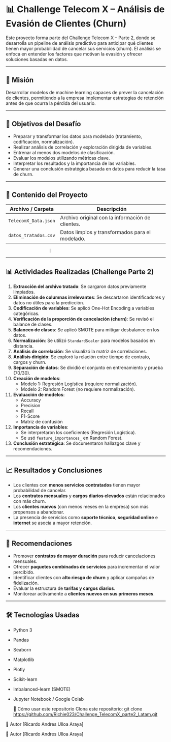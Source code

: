 # 📊 Challenge Telecom X – Análisis de Evasión de Clientes (Churn)

Este proyecto forma parte del Challenge Telecom X – Parte 2, donde se desarrolla un pipeline de análisis predictivo para anticipar qué clientes tienen mayor probabilidad de cancelar sus servicios (churn). El análisis se enfoca en entender los factores que motivan la evasión y ofrecer soluciones basadas en datos.

---

## 🎯 Misión

Desarrollar modelos de machine learning capaces de prever la cancelación de clientes, permitiendo a la empresa implementar estrategias de retención antes de que ocurra la pérdida del usuario.

---

## 🧠 Objetivos del Desafío

- Preparar y transformar los datos para modelado (tratamiento, codificación, normalización).
- Realizar análisis de correlación y exploración dirigida de variables.
- Entrenar al menos dos modelos de clasificación.
- Evaluar los modelos utilizando métricas clave.
- Interpretar los resultados y la importancia de las variables.
- Generar una conclusión estratégica basada en datos para reducir la tasa de churn.

---

## 📁 Contenido del Proyecto

| Archivo / Carpeta             | Descripción                                               |
|------------------------------|-----------------------------------------------------------|
| `TelecomX_Data.json`         | Archivo original con la información de clientes.          |
| `datos_tratados.csv`         | Datos limpios y transformados para el modelado.           |

                       |

---

## 📊 Actividades Realizadas (Challenge Parte 2)

1. **Extracción del archivo tratado**: Se cargaron datos previamente limpiados.
2. **Eliminación de columnas irrelevantes**: Se descartaron identificadores y datos no útiles para la predicción.
3. **Codificación de variables**: Se aplicó One-Hot Encoding a variables categóricas.
4. **Verificación de la proporción de cancelación (churn)**: Se revisó el balance de clases.
5. **Balanceo de clases**: Se aplicó SMOTE para mitigar desbalance en los datos.
6. **Normalización**: Se utilizó `StandardScaler` para modelos basados en distancia.
7. **Análisis de correlación**: Se visualizó la matriz de correlaciones.
8. **Análisis dirigido**: Se exploró la relación entre tiempo de contrato, cargos y churn.
9. **Separación de datos**: Se dividió el conjunto en entrenamiento y prueba (70/30).
10. **Creación de modelos**:
    - Modelo 1: Regresión Logística (requiere normalización).
    - Modelo 2: Random Forest (no requiere normalización).
11. **Evaluación de modelos**:
    - Accuracy
    - Precision
    - Recall
    - F1-Score
    - Matriz de confusión
12. **Importancia de variables**:
    - Se interpretaron los coeficientes (Regresión Logística).
    - Se usó `feature_importances_` en Random Forest.
13. **Conclusión estratégica**: Se documentaron hallazgos clave y recomendaciones.

---

## 📈 Resultados y Conclusiones

- Los clientes con **menos servicios contratados** tienen mayor probabilidad de cancelar.
- Los **contratos mensuales** y **cargos diarios elevados** están relacionados con más churn.
- Los **clientes nuevos** (con menos meses en la empresa) son más propensos a abandonar.
- La presencia de servicios como **soporte técnico**, **seguridad online** e **internet** se asocia a mayor retención.

---

## 🧭 Recomendaciones

- Promover **contratos de mayor duración** para reducir cancelaciones mensuales.
- Ofrecer **paquetes combinados de servicios** para incrementar el valor percibido.
- Identificar clientes con **alto riesgo de churn** y aplicar campañas de fidelización.
- Evaluar la estructura de **tarifas y cargos diarios**.
- Monitorear activamente a **clientes nuevos en sus primeros meses**.

---

## 🛠️ Tecnologías Usadas

- Python 3
- Pandas
- Seaborn
- Matplotlib
- Plotly
- Scikit-learn
- Imbalanced-learn (SMOTE)
- Jupyter Notebook / Google Colab

  📌 Cómo usar este repositorio
Clona este repositorio:
git clone https://github.com/Richie023/Challenge_TelecomX_parte2_Latam.git


👤 Autor [Ricardo Andres Ulloa Araya]

👤 Autor [Ricardo Andres Ulloa Araya]



